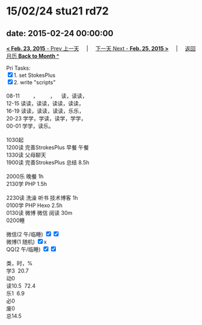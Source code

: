 # 15/02/24 stu21 rd72

date: 2015-02-24 00:00:00
---
[**< Feb. 23, 2015** - Prev 上一天](/lifelogs/2015/02/d23.md) &nbsp; &nbsp; | &nbsp; &nbsp; [下一天 Next - **Feb. 25, 2015 >**](/lifelogs/2015/02/d25.md) &nbsp; &nbsp; |  &nbsp; &nbsp; [返回月历 **Back to Month ^**](/lifelogs/2015/02/index.md)
<br/><div>Pri Tasks:</div><div><div><input type="checkbox" checked="true"/>1. set StokesPlus</div><input type="checkbox" checked="true"/>2. write "scripts"<div><br/></div>08-11         ，        ，    读，读读，<br/>12-15 读读，读读，读读，读读，<br/>16-19 读读，读读，读读，乐乐，<br/>20-23 学学，学读，读学，学学，</div><div>00-01 学学，读乐。<br/><div><br/></div>1030起<br/>1200读 完善StrokesPlus 早餐 午餐<br/>1330读 父母聊天</div><div>1900读 完善StrokesPlus 总结 8.5h</div><div><br/></div><div>2000乐 晚餐 1h<br/>2130学 PHP 1.5h<br/><br/></div><div>2230读 洗澡 听书 技术博客 1h</div><div>0100学 PHP Hexo 2.5h</div><div>0130读 微博 微信 阅读 30m</div><div>0200睡</div><div><br/>微信(2 午/临睡) <input type="checkbox" checked="true"/><input type="checkbox" checked="true"/><br/>微博(1 随机) <input type="checkbox" checked="true"/>x<br/>QQ(2 午/临睡) <input type="checkbox" checked="true"/><input type="checkbox" checked="true"/><br/><div><br/></div>类，时，%<br/>学3  20.7<br/>动0<br/>读10.5  72.4<br/>乐1  6.9<br/>必0<br/>废0<br/>总14.5</div>
